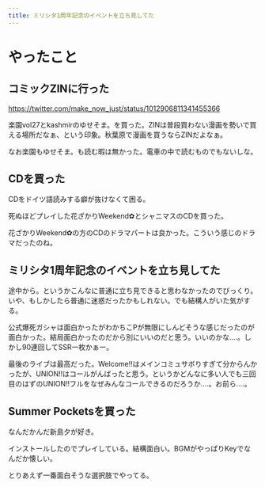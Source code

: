 ```yaml
---
title: ミリシタ1周年記念のイベントを立ち見してた
---
```


# やったこと

## コミックZINに行った

https://twitter.com/make_now_just/status/1012906811341455366

楽園vol27とkashmirのゆせそま。を買った。ZINは普段買わない漫画を勢いで買える場所だなぁ、という印象。秋葉原で漫画を買うならZINだよなぁ。

なお楽園もゆせそま。も読む暇は無かった。電車の中で読むものでもないしな。

## CDを買った

CDをドイツ語読みする癖が抜けなくて困る。

死ぬほどプレイした花ざかりWeekend✿とシャニマスのCDを買った。

花ざかりWeekend✿の方のCDのドラマパートは良かった。こういう感じのドラマだったのね。

## ミリシタ1周年記念のイベントを立ち見してた

途中から。というかこんなに普通に立ち見できると思わなかったのでびっくり。いや、もしかしたら普通に迷惑だったかもしれない。でも結構人がいた気がする。

公式爆死ガシャは面白かったがわかちこPが無限にしんどそうな感じだったのが面白かった。結局面白かったのだから別にいいのだと思う。いいのかな‥‥。しかし90連回してSSR一枚かぁー。

最後のライブは最高だった。Welcome!!はメインコミュサボりすぎて分からんかったが、UNION!!はコールがんばったと思う。というかどんなに多い人でも三回目のはずのUNION!!フルをなぜみんなコールできるのだろうか‥‥。お前ら‥‥。

## Summer Pocketsを買った

なんだかんだ新島夕が好き。

インストールしたのでプレイしている。結構面白い。BGMがやっぱりKeyでなんだか懐しい。

とりあえず一番面白そうな選択肢でやってる。
